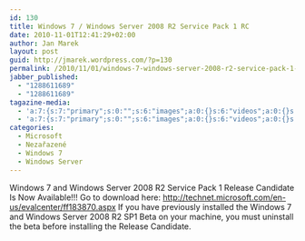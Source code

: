 ```yaml
---
id: 130
title: Windows 7 / Windows Server 2008 R2 Service Pack 1 RC
date: 2010-11-01T12:41:29+02:00
author: Jan Marek
layout: post
guid: http://jmarek.wordpress.com/?p=130
permalink: /2010/11/01/windows-7-windows-server-2008-r2-service-pack-1-rc/
jabber_published:
  - "1288611689"
  - "1288611689"
tagazine-media:
  - 'a:7:{s:7:"primary";s:0:"";s:6:"images";a:0:{}s:6:"videos";a:0:{}s:11:"image_count";s:1:"0";s:6:"author";s:8:"17238236";s:7:"blog_id";s:8:"16623371";s:9:"mod_stamp";s:19:"2010-11-01 11:41:29";}'
  - 'a:7:{s:7:"primary";s:0:"";s:6:"images";a:0:{}s:6:"videos";a:0:{}s:11:"image_count";s:1:"0";s:6:"author";s:8:"17238236";s:7:"blog_id";s:8:"16623371";s:9:"mod_stamp";s:19:"2010-11-01 11:41:29";}'
categories:
  - Microsoft
  - Nezařazené
  - Windows 7
  - Windows Server
---
```

Windows 7 and Windows Server 2008 R2 Service Pack 1 Release Candidate Is Now Available!!! Go to download here: <http://technet.microsoft.com/en-us/evalcenter/ff183870.aspx> If you have previously installed the Windows 7 and Windows Server 2008 R2 SP1 Beta on your machine, you must uninstall the beta before installing the Release Candidate.
